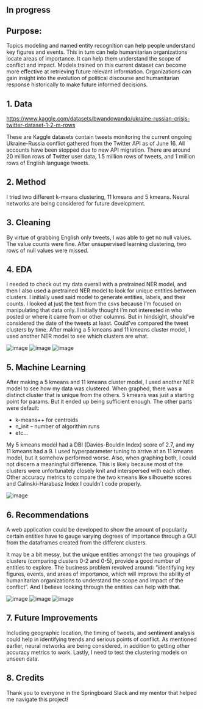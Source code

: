 ## In progress

## Purpose:
Topics modeling and named entity recognition can help people understand key figures and events. This in turn can help humanitarian organizations locate areas of importance. It can help them understand the scope of conflict and impact. Models trained on this current dataset can become more effective at retrieving future relevant information. Organizations can gain insight into the evolution of political discourse and humanitarian response historically to make future informed decisions.

## 1.	Data
https://www.kaggle.com/datasets/bwandowando/ukraine-russian-crisis-twitter-dataset-1-2-m-rows

These are Kaggle datasets contain tweets monitoring the current ongoing Ukraine-Russia conflict gathered from the Twitter API as of June 16. All accounts have been stopped due to new API migration. 
There are around 20 million rows of Twitter user data, 1.5 million rows of tweets, and 1 million rows of English language tweets.

## 2.	Method
I tried two different k-means clustering, 11 kmeans and 5 kmeans. Neural networks are being considered for future development.

## 3.	Cleaning
By virtue of grabbing English only tweets, I was able to get no null values. The value counts were fine. After unsupervised learning clustering, two rows of null values were missed.

## 4.	EDA
I needed to check out my data overall with a pretrained NER model, and then I also used a pretrained NER model to look for unique entities between clusters.
I initially used said model to generate entities, labels, and their counts.
I looked at just the text from the csvs because I’m focused on manipulating that data only. I initially thought I’m not interested in who posted or where it came from or other columns. But in hindsight, should’ve considered the date of the tweets at least. Could’ve compared the tweet clusters by time.
After making a 5 kmeans and 11 kmeans cluster model, I used another NER model to see which clusters are what.

![image](https://github.com/user-attachments/assets/e7d85899-d952-46c4-b3d6-acf7bd8ad0e7)
![image](https://github.com/user-attachments/assets/cc9f5e36-8bb9-4ad5-bdb1-b5c56522b370)
![image](https://github.com/user-attachments/assets/4fa11bf0-3f14-4550-a734-cd4214d3e986)


## 5.	Machine Learning
After making a 5 kmeans and 11 kmeans cluster model, I used another NER model to see how my data was clustered. When graphed, there was a distinct cluster that is unique from the others. 
5 kmeans was just a starting point for params. But it ended up being sufficient enough. The other parts were default:
-	k-means++ for centroids
-	n_init – number of algorithim runs
-	etc…

My 5 kmeans model had a DBI (Davies-Bouldin Index) score of 2.7, and my 11 kmeans had a 9. I used hyperparameter tuning to arrive at an 11 kmeans model, but it somehow performed worse. Also, when graphing both, I could not discern a meaningful difference. This is likely because most of the clusters were unfortunately closely knit and interspersed with each other. Other accuracy metrics to compare the two kmeans like silhouette scores and Calinski-Harabasz Index I couldn’t code properly. 

![image](https://github.com/user-attachments/assets/599aa5b4-4cf2-47ca-99f1-ba0d74220291)

## 6.	Recommendations
A web application could be developed to show the amount of popularity certain entities have to gauge varying degrees of importance through a GUI from the dataframes created from the different clusters.

It may be a bit messy, but the unique entities amongst the two groupings of clusters (comparing clusters 0-2 and 0-5), provide a good number of entities to explore. The business problem revolved around: “identifying key figures, events, and areas of importance, which will improve the ability of humanitarian organizations to understand the scope and impact of the conflict”. And I believe looking through the entities can help with that.

![image](https://github.com/user-attachments/assets/b6fa2c45-61f7-4f49-bbca-f2e0efb8fcf7)
![image](https://github.com/user-attachments/assets/7f37024f-78e9-4edb-a09a-768b4daba16e)
![image](https://github.com/user-attachments/assets/f1daaad2-fa1a-4644-855c-f9e9173d2602)


## 7.	Future Improvements
Including geographic location, the timing of tweets, and sentiment analysis could help in identifying trends and serious points of conflict. As mentioned earlier, neural networks are being considered, in addition to getting other accuracy metrics to work. Lastly, I need to test the clustering models on unseen data.

## 8.	Credits
Thank you to everyone in the Springboard Slack and my mentor that helped me navigate this project!
